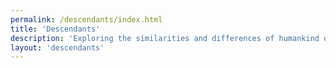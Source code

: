 ```yaml
---
permalink: /descendants/index.html
title: 'Descendants'
description: 'Exploring the similarities and differences of humankind over 4000 years, from 2000 years in the past to 2000 years into the future. How does family life, birth, death, and daily life compare in Iron Age Britain compare to modern day life? What will life be like 2000 years into the future?'
layout: 'descendants'
---
```

